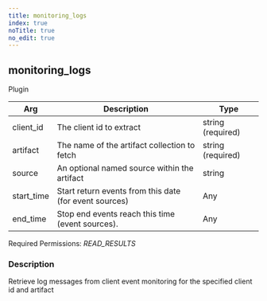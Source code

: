 ```yaml
---
title: monitoring_logs
index: true
noTitle: true
no_edit: true
---
```




<div class="vql_item"></div>


## monitoring_logs
<span class='vql_type pull-right page-header'>Plugin</span>



<div class="vqlargs"></div>

Arg | Description | Type
----|-------------|-----
client_id|The client id to extract|string (required)
artifact|The name of the artifact collection to fetch|string (required)
source|An optional named source within the artifact|string
start_time|Start return events from this date (for event sources)|Any
end_time|Stop end events reach this time (event sources).|Any

Required Permissions: 
<i class="linkcolour label pull-right label-success">READ_RESULTS</i>

### Description

Retrieve log messages from client event monitoring for the specified client id and artifact

